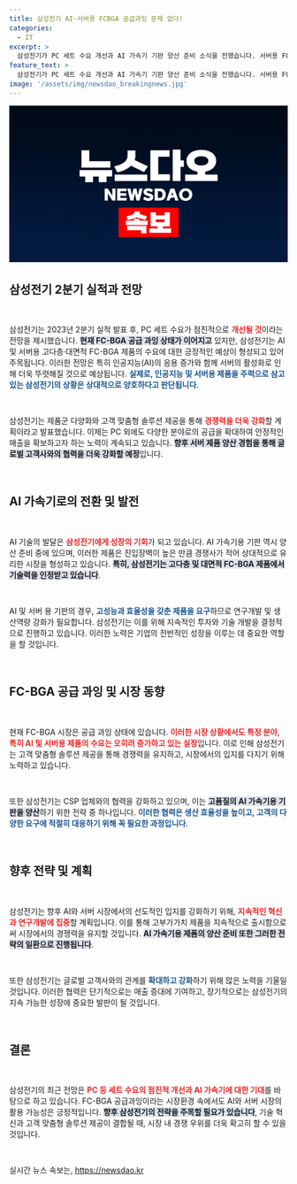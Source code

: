 ```yaml
---
title: 삼성전기 AI·서버용 FCBGA 공급과잉 문제 없다!
categories:
  - IT
excerpt: >
  삼성전기가 PC 세트 수요 개선과 AI 가속기 기판 양산 준비 소식을 전했습니다. 서버용 FC-BGA 집중으로 경쟁에서 우위를 점하고 있으며, 전世界 고객사로의 확대가 기대됩니다. 클릭해 상세 내용을 확인하세요!
feature_text: >
  삼성전기가 PC 세트 수요 개선과 AI 가속기 기판 양산 준비 소식을 전했습니다. 서버용 FC-BGA 집중으로 경쟁에서 우위를 점하고 있으며, 전世界 고객사로의 확대가 기대됩니다. 클릭해 상세 내용을 확인하세요!
image: '/assets/img/newsdao_breakingnews.jpg'
---
```


<p><img src="/assets/img/newsdao_breakingnews.jpg" alt="ranknews 속보" /></p>

<h2 data-ke-size="size26">삼성전기 2분기 실적과 전망</h2>

<p data-ke-size="size16">&nbsp;</p>

<p>삼성전기는 2023년 2분기 실적 발표 후, PC 세트 수요가 점진적으로 <b><span style="color: #ee2323;">개선될 것</span></b>이라는 전망을 제시했습니다. <b><span style="background-color: #21538527;">현재 FC-BGA 공급 과잉 상태가 이어지고</span></b> 있지만, 삼성전기는 AI 및 서버용 고다층·대면적 FC-BGA 제품의 수요에 대한 긍정적인 예상이 형성되고 있어 주목됩니다. 이러한 전망은 특히 인공지능(AI)의 응용 증가와 함께 서버의 활성화로 인해 더욱 뚜렷해질 것으로 예상됩니다. <b><span style="color: #1a5490;">실제로, 인공지능 및 서버용 제품을 주력으로 삼고 있는 삼성전기의 상황은 상대적으로 양호하다고 판단됩니다</span></b>.</p>

<p data-ke-size="size16">&nbsp;</p>

<p>삼성전기는 제품군 다양화와 고객 맞춤형 솔루션 제공을 통해 <b><span style="color: #ee2323;">경쟁력을 더욱 강화</span></b>할 계획이라고 발표했습니다. 이제는 PC 외에도 다양한 분야로의 공급을 확대하여 안정적인 매출을 확보하고자 하는 노력이 계속되고 있습니다. <b><span style="background-color: #21538527;">향후 서버 제품 양산 경험을 통해 글로벌 고객사와의 협력을 더욱 강화할 예정</span></b>입니다.</p>

<p data-ke-size="size16">&nbsp;</p>

<h2 data-ke-size="size26">AI 가속기로의 전환 및 발전</h2>

<p data-ke-size="size16">&nbsp;</p>

<p>AI 기술의 발달은 <b><span style="color: #ee2323;">삼성전기에게 성장의 기회</span></b>가 되고 있습니다. AI 가속기용 기판 역시 양산 준비 중에 있으며, 이러한 제품은 진입장벽이 높은 만큼 경쟁사가 적어 상대적으로 유리한 시장을 형성하고 있습니다. <b><span style="background-color: #21538527;">특히, 삼성전기는 고다층 및 대면적 FC-BGA 제품에서 기술력을 인정받고 있습니다</span></b>. </p>

<p data-ke-size="size16">&nbsp;</p>

<p>AI 및 서버 용 기판의 경우, <b><span style="color: #1a5490;">고성능과 효율성을 갖춘 제품을 요구</span></b>하므로 연구개발 및 생산역량 강화가 필요합니다. 삼성전기는 이를 위해 지속적인 투자와 기술 개발을 결정적으로 진행하고 있습니다. 이러한 노력은 기업의 전반적인 성장을 이루는 데 중요한 역할을 할 것입니다.</p>

<p data-ke-size="size16">&nbsp;</p>

<h2 data-ke-size="size26">FC-BGA 공급 과잉 및 시장 동향</h2>

<p data-ke-size="size16">&nbsp;</p>

<p>현재 FC-BGA 시장은 공급 과잉 상태에 있습니다. <b><span style="color: #ee2323;">이러한 시장 상황에서도 특정 분야, 특히 AI 및 서버용 제품의 수요는 오히려 증가하고 있는 실정</span></b>입니다. 이로 인해 삼성전기는 고객 맞춤형 솔루션 제공을 통해 경쟁력을 유지하고, 시장에서의 입지를 다지기 위해 노력하고 있습니다.</p>

<p data-ke-size="size16">&nbsp;</p>

<p>또한 삼성전기는 CSP 업체와의 협력을 강화하고 있으며, 이는 <b><span style="background-color: #21538527;">고품질의 AI 가속기용 기판을 양산</span></b>하기 위한 전략 중 하나입니다. <b><span style="color: #1a5490;">이러한 협력은 생산 효율성을 높이고, 고객의 다양한 요구에 적절히 대응하기 위해 꼭 필요한 과정입니다</span></b>.</p>

<p data-ke-size="size16">&nbsp;</p>

<h2 data-ke-size="size26">향후 전략 및 계획</h2>

<p data-ke-size="size16">&nbsp;</p>

<p>삼성전기는 향후 AI와 서버 시장에서의 선도적인 입지를 강화하기 위해, <b><span style="color: #ee2323;">지속적인 혁신과 연구개발에 집중</span></b>할 계획입니다. 이를 통해 고부가가치 제품을 지속적으로 출시함으로써 시장에서의 경쟁력을 유지할 것입니다. <b><span style="background-color: #21538527;">AI 가속기용 제품의 양산 준비 또한 그러한 전략의 일환으로 진행됩니다</span></b>.</p>

<p data-ke-size="size16">&nbsp;</p>

<p>또한 삼성전기는 글로벌 고객사와의 관계를 <b><span style="color: #1a5490;">확대하고 강화</span></b>하기 위해 많은 노력을 기울일 것입니다. 이러한 협력은 단기적으로는 매출 증대에 기여하고, 장기적으로는 삼성전기의 지속 가능한 성장에 중요한 발판이 될 것입니다.</p>

<p data-ke-size="size16">&nbsp;</p>

<h2 data-ke-size="size26">결론</h2>

<p data-ke-size="size16">&nbsp;</p>

<p>삼성전기의 최근 전망은 <b><span style="color: #ee2323;">PC 등 세트 수요의 점진적 개선과 AI 가속기에 대한 기대</span></b>를 바탕으로 하고 있습니다. FC-BGA 공급과잉이라는 시장환경 속에서도 AI와 서버 시장의 활용 가능성은 긍정적입니다. <b><span style="background-color: #21538527;">향후 삼성전기의 전략을 주목할 필요가 있습니다</span></b>, 기술 혁신과 고객 맞춤형 솔루션 제공이 결합될 때, 시장 내 경쟁 우위를 더욱 확고히 할 수 있을 것입니다.</p>

<p data-ke-size="size16">&nbsp;</p>
실시간 뉴스 속보는, <a href="https://newsdao.kr" rel="dofollow">https://newsdao.kr</a>


